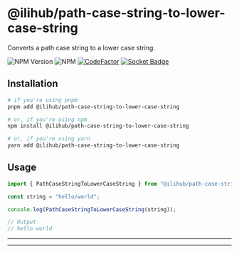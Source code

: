 # @ilihub/path-case-string-to-lower-case-string

Converts a path case string to a lower case string.

![NPM Version](https://img.shields.io/npm/v/%40ilihub%2Fpath-case-string-to-lower-case-string?color=33cd56&logo=npm)
![NPM](https://img.shields.io/npm/l/%40ilihub%2Fpath-case-string-to-lower-case-string)
[![CodeFactor](https://www.codefactor.io/repository/github/ilihub/npm/badge)](https://www.codefactor.io/repository/github/ilihub/npm)
[![Socket Badge](https://socket.dev/api/badge/npm/package/@ilihub/path-case-string-to-lower-case-string)](https://socket.dev/npm/package/@ilihub/path-case-string-to-lower-case-string)

## Installation

```bash
# if you're using pnpm
pnpm add @ilihub/path-case-string-to-lower-case-string

# or, if you're using npm
npm install @ilihub/path-case-string-to-lower-case-string

# or, if you're using yarn
yarn add @ilihub/path-case-string-to-lower-case-string
```

## Usage

```javascript
import { PathCaseStringToLowerCaseString } from "@ilihub/path-case-string-to-lower-case-string";

const string = "hello/world";

console.log(PathCaseStringToLowerCaseString(string));

// Output
// hello world
```

---

<!-- sponsors_and_backers_section_start -->

<!-- sponsors_and_backers_section_end -->

---
